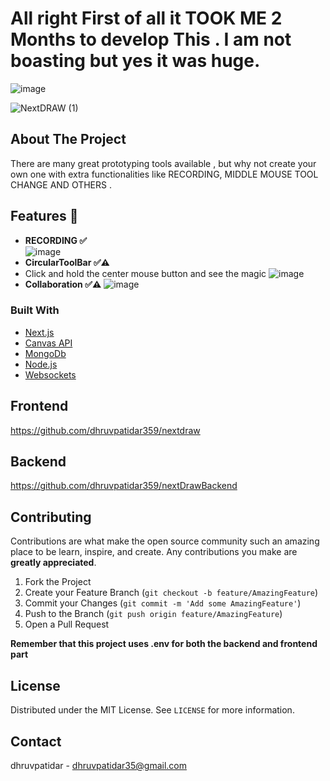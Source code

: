 # All right First of all it TOOK ME 2 Months to develop This . I am not boasting but yes it was huge.
![image](https://github.com/dhruvpatidar359/nextdraw/assets/103873587/26e56f64-662f-4f75-8008-3f8ff7223aec)

<!--
repo name: nextdraw
description: An awesome Prototyping and Drawing Tool 😎
github name:  dhruvpatidar359
logo path: ![NextDRAW](https://github.com/dhruvpatidar359/nextdraw/assets/103873587/b8298a71-70d3-4c26-bd83-071b8f19e2cb)

email: dhruvpatidar35@gmail.com
-->

![NextDRAW (1)](https://github.com/dhruvpatidar359/nextdraw/assets/103873587/8ec52e11-834a-426e-ae2a-cd86e3da77a0)

<!-- ABOUT THE PROJECT -->
## About The Project

There are many great prototyping tools available , but why not create your own one with extra functionalities like RECORDING,
MIDDLE MOUSE TOOL CHANGE AND OTHERS .

## Features 🔧
- **RECORDING ✅**  
![image](https://github.com/dhruvpatidar359/nextdraw/assets/103873587/184d6b22-9cec-4438-8364-fd336e594218)
- **CircularToolBar ✅⚠**
- Click and hold the center mouse button and see the magic
  ![image](https://github.com/dhruvpatidar359/nextdraw/assets/103873587/59133987-9fcc-41f7-be42-3093c535c181)
- **Collaboration ✅⚠**
![image](https://github.com/dhruvpatidar359/nextdraw/assets/103873587/c80f8b31-52a6-4c7b-958c-2d07eaba37ec)     



### Built With
* [Next.js]()
* [Canvas API]()
* [MongoDb]()
* [Node.js]()
* [Websockets]()



## Frontend
https://github.com/dhruvpatidar359/nextdraw
## Backend 
https://github.com/dhruvpatidar359/nextDrawBackend




<!-- CONTRIBUTING -->
## Contributing

Contributions are what make the open source community such an amazing place to be learn, inspire, and create. Any contributions you make are **greatly appreciated**.

1. Fork the Project
2. Create your Feature Branch (`git checkout -b feature/AmazingFeature`)
3. Commit your Changes (`git commit -m 'Add some AmazingFeature'`)
4. Push to the Branch (`git push origin feature/AmazingFeature`)
5. Open a Pull Request

**Remember that this project uses .env for both the backend and frontend part**


<!-- LICENSE -->
## License

Distributed under the MIT License. See `LICENSE` for more information.



<!-- CONTACT -->
## Contact

dhruvpatidar - dhruvpatidar35@gmail.com








